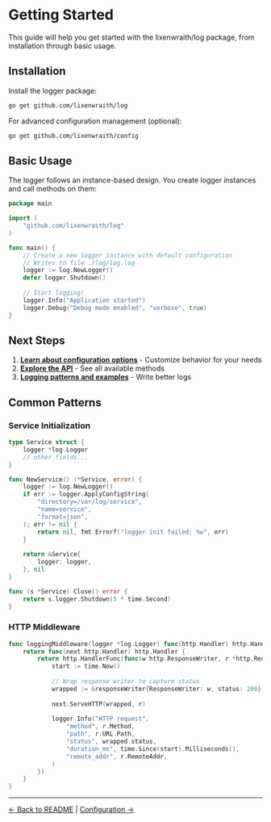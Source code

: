 # Getting Started

This guide will help you get started with the lixenwraith/log package, from installation through basic usage.

## Installation

Install the logger package:

```bash
go get github.com/lixenwraith/log
```

For advanced configuration management (optional):

```bash
go get github.com/lixenwraith/config
```

## Basic Usage

The logger follows an instance-based design. You create logger instances and call methods on them:

```go
package main

import (
    "github.com/lixenwraith/log"
)

func main() {
    // Create a new logger instance with default configuration
    // Writes to file ./log/log.log
    logger := log.NewLogger()
    defer logger.Shutdown()
	
    // Start logging!
    logger.Info("Application started")
    logger.Debug("Debug mode enabled", "verbose", true)
}
```

## Next Steps

1. **[Learn about configuration options](configuration.md)** - Customize behavior for your needs
2. **[Explore the API](api-reference.md)** - See all available methods
3. **[Logging patterns and examples](logging-guide.md)** - Write better logs

## Common Patterns

### Service Initialization

```go
type Service struct {
    logger *log.Logger
    // other fields...
}

func NewService() (*Service, error) {
    logger := log.NewLogger()
    if err := logger.ApplyConfigString(
        "directory=/var/log/service",
        "name=service",
        "format=json",
    ); err != nil {
        return nil, fmt.Errorf("logger init failed: %w", err)
    }
    
    return &Service{
        logger: logger,
    }, nil
}

func (s *Service) Close() error {
    return s.logger.Shutdown(5 * time.Second)
}
```

### HTTP Middleware

```go
func loggingMiddleware(logger *log.Logger) func(http.Handler) http.Handler {
    return func(next http.Handler) http.Handler {
        return http.HandlerFunc(func(w http.ResponseWriter, r *http.Request) {
            start := time.Now()
            
            // Wrap response writer to capture status
            wrapped := &responseWriter{ResponseWriter: w, status: 200}
            
            next.ServeHTTP(wrapped, r)
            
            logger.Info("HTTP request",
                "method", r.Method,
                "path", r.URL.Path,
                "status", wrapped.status,
                "duration_ms", time.Since(start).Milliseconds(),
                "remote_addr", r.RemoteAddr,
            )
        })
    }
}
```

---

[← Back to README](../README.md) | [Configuration →](configuration.md)